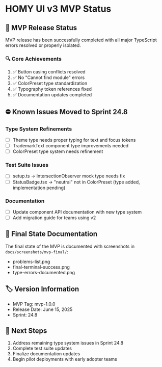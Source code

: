 # HOMY UI v3 MVP Status

## 🎯 MVP Release Status

MVP release has been successfully completed with all major TypeScript errors resolved or properly isolated.

### 🔍 Core Achievements

1. ✅ Button casing conflicts resolved
2. ✅ No "Cannot find module" errors
3. ✅ ColorPreset type standardization
4. ✅ Typography token references fixed
5. ✅ Documentation updates completed

## ⛔ Known Issues Moved to Sprint 24.8

### Type System Refinements

- [ ] Theme type needs proper typing for text and focus tokens
- [ ] TrademarkText component type improvements needed
- [ ] ColorPreset type system needs refinement

### Test Suite Issues

- [ ] setup.ts → IntersectionObserver mock type needs fix
- [ ] StatusBadge.tsx → "neutral" not in ColorPreset (type added, implementation pending)

### Documentation

- [ ] Update component API documentation with new type system
- [ ] Add migration guide for teams using v2

## 📸 Final State Documentation

The final state of the MVP is documented with screenshots in `docs/screenshots/mvp-final/`:

- problems-list.png
- final-terminal-success.png
- type-errors-documented.png

## 🏷️ Version Information

- MVP Tag: mvp-1.0.0
- Release Date: June 15, 2025
- Sprint: 24.8

## 🚀 Next Steps

1. Address remaining type system issues in Sprint 24.8
2. Complete test suite updates
3. Finalize documentation updates
4. Begin pilot deployments with early adopter teams
